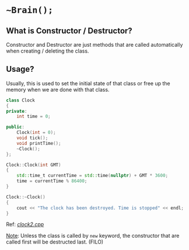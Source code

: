 # `~Brain();`

## What is Constructor / Destructor?

Constructor and Destructor are just methods that are called automatically when creating / deleting the class.

## Usage?

Usually, this is used to set the initial state of that class or free up the memory when we are done with that class.

```cpp
class Clock
{
private:
    int time = 0;

public:
    Clock(int = 0);
    void tick();
    void printTime();
    ~Clock();
};
```

```cpp
Clock::Clock(int GMT)
{
    std::time_t currentTime = std::time(nullptr) + GMT * 3600;
    time = currentTime % 86400;
}

Clock::~Clock()
{
    cout << "The clock has been destroyed. Time is stopped" << endl;
}
```

Ref: _[clock2.cpp](./Code/clock2.cpp)_

<u>Note</u>: Unless the class is called by `new` keyword, the constructor that are called first will be destructed last. (FILO)
